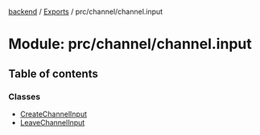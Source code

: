 [backend](../README.md) / [Exports](../modules.md) / prc/channel/channel.input

# Module: prc/channel/channel.input

## Table of contents

### Classes

- [CreateChannelInput](../classes/prc_channel_channel_input.CreateChannelInput.md)
- [LeaveChannelInput](../classes/prc_channel_channel_input.LeaveChannelInput.md)
